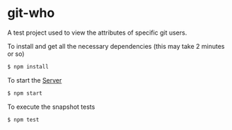 # git-who
A test project used to view the attributes of specific git users.


To install and get all the necessary dependencies (this may take 2 minutes or so)
```sh
$ npm install
```

To start the [Server](http://localhost:3000)
```sh
$ npm start
```

To execute the snapshot tests
```sh
$ npm test
```
